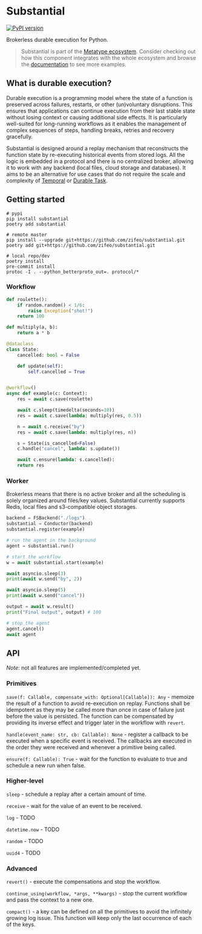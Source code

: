 # Substantial

[![PyPI version](https://badge.fury.io/py/substantial.svg)](https://badge.fury.io/py/substantial)

Brokerless durable execution for Python.

> Substantial is part of the
> [Metatype ecosystem](https://github.com/metatypedev/metatype). Consider
> checking out how this component integrates with the whole ecosystem and browse
> the
> [documentation](https://metatype.dev?utm_source=github&utm_medium=readme&utm_campaign=substantial)
> to see more examples.

## What is durable execution?

Durable execution is a programming model where the state of a function is preserved across failures, restarts, or other (un)voluntary disruptions. This ensures that applications can continue execution from their last stable state without losing context or causing additional side effects. It is particularly well-suited for long-running workflows as it enables the management of complex sequences of steps, handling breaks, retries and recovery gracefully.

Substantial is designed around a replay mechanism that reconstructs the function state by re-executing historical events from stored logs. All the logic is embedded in a protocol and there is no centralized broker, allowing it to work with any backend (local files, cloud storage and databases). It aims to be an alternative for use cases that do not require the scale and complexity of [Temporal](https://github.com/temporalio/temporal) or [Durable Task](https://github.com/Azure/durabletask).

## Getting started

```
# pypi
pip install substantial
poetry add substantial

# remote master
pip install --upgrade git+https://github.com/zifeo/substantial.git
poetry add git+https://github.com/zifeo/substantial.git

# local repo/dev
poetry install
pre-commit install
protoc -I . --python_betterproto_out=. protocol/*
```

### Workflow

```py
def roulette():
    if random.random() < 1/6:
        raise Exception("shot!")
    return 100

def multiply(a, b):
    return a * b

@dataclass
class State:
    cancelled: bool = False

    def update(self):
        self.cancelled = True


@workflow()
async def example(c: Context):
    res = await c.save(roulette)

    await c.sleep(timedelta(seconds=10))
    res = await c.save(lambda: multiply(res, 0.5))

    n = await c.receive("by")
    res = await c.save(lambda: multiply(res, n))

    s = State(is_cancelled=False)
    c.handle("cancel", lambda: s.update())

    await c.ensure(lambda: s.cancelled):
    return res
```

### Worker

Brokerless means that there is no active broker and all the scheduling is solely organized around files/key values. Substantial currently supports Redis, local files and s3-compatible object storages.

```py
backend = FSBackend("./logs")
substantial = Conductor(backend)
substantial.register(example)

# run the agent in the background
agent = substantial.run()

# start the workflow
w = await substantial.start(example)

await asyncio.sleep(3)
print(await w.send("by", 2))

await asyncio.sleep(5)
print(await w.send("cancel"))

output = await w.result()
print("Final output", output) # 100

# stop the agent
agent.cancel()
await agent
```

## API

_Note_: not all features are implemented/completed yet.

### Primitives

`save(f: Callable, compensate_with: Optional[Callable]): Any` - memoize the result of a function to avoid re-execution on replay. Functions shall be idempotent as they may be called more than once in case of failure just before the value is persisted. The function can be compensated by providing its inverse effect and trigger later in the workflow with `revert`.

`handle(event_name: str, cb: Callable): None` - register a callback to be executed when a specific event is received. The callbacks are executed in the order they were received and whenever a primitive being called.

`ensure(f: Callable): True` - wait for the function to evaluate to true and schedule a new run when false.

### Higher-level

`sleep` - schedule a replay after a certain amount of time.

`receive` - wait for the value of an event to be received.

`log` - TODO

`datetime.now` - TODO

`random` - TODO

`uuid4` - TODO

### Advanced

`revert()` - execute the compensations and stop the workflow.

`continue_using(workflow, *args, **kwargs)` - stop the current workflow and pass the context to a new one.

`compact()` - a key can be defined on all the primitives to avoid the infinitely growing log issue. This function will keep only the last occurrence of each of the keys.
